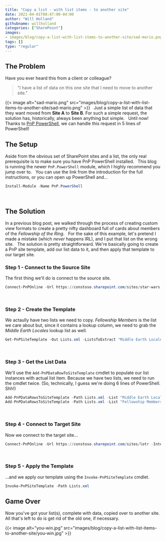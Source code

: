 ```yaml
---
title: "Copy a list - with list items - to another site"
date: 2021-04-01T08:47:00-04:00
author: "Will Holland"
githubname: willholland
categories: ["SharePoint"]
images:
- images/blog/copy-a-list-with-list-items-to-another-site/sad-mario.png
tags: []
type: "regular"
---
```


## The Problem 

Have you ever heard this from a client or colleague?
 
> "I have a list of data on this one site that I need to move to
> another site."
> 
{{< image alt="sad-mario.png" src="images/blog/copy-a-list-with-list-items-to-another-site/sad-mario.png" >}}
 
Just a simple list of data that they want moved from **Site A** to
**Site B**. For such a simple request, the solution has, historically,
always been anything but simple.
 
Until now! Thanks to [PnP
PowerShell](https://pnp.github.io/powershell/), we can handle this
request in 5 lines of PowerShell!
 
## The Setup 

Aside from the obvious set of SharePoint sites and a list, the only real
prerequisite is to make sure you have PnP PowerShell installed.
 
This blog is running the newer `PnP.PowerShell` module, which I highly
recommend you jump over to.
 
You can use the link from the introduction for the full instructions, or
you can open up PowerShell and\...
 
``` powershell
Install-Module -Name PnP.PowerShell
```
 
## The Solution 

In a previous blog post, we walked through the process of creating
custom view formats to create a pretty nifty dashboard full of cards
about members of the *Fellowship of the Ring*.
 
For the sake of this example, let's pretend I made a mistake (which
*never* happens IRL), and I put that list on the wrong site.
 
The solution is pretty straightforward. We're basically going to create
a PnP site template, add our list data to it, and then apply that
template to our target site.
 
### Step 1 - Connect to the Source Site 

The first thing we'll do is connect to the source site.
 
``` powershell
Connect-PnPOnline -Url https://constoso.sharepoint.com/sites/star-wars -Interactive
```
 
### Step 2 - Create the Template 

We actaully have two lists we need to copy. *Fellowship Members* is the
list we care about but, since it contains a lookup column, we need to
grab the *Middle Earth Locales* lookup list as well.
 
``` powershell
Get-PnPSiteTemplate -Out Lists.xml -ListsToExtract "Middle Earth Locales", "Fellowship Members" -Handlers Lists
```
 
### Step 3 - Get the List Data 

We'll use the `Add-PnPDataRowToSiteTemplate` cmdlet to populate our
list instances with actual list item. Because we have two lists, we need
to run the cmdlet twice. (So, technically, I guess we're doing 6 lines
of PowerShell. Shh!)
 
``` powershell
Add-PnPDataRowsToSiteTemplate -Path Lists.xml -List "Middle Earth Locales"
Add-PnPDataRowsToSiteTemplate -Path Lists.xml -List "Fellowship Members"
```
 
### Step 4 - Connect to Target Site 

Now we connect to the target site\...
 
``` powershell
Connect-PnPOnline -Url https://constoso.sharepoint.com/sites/lotr -Interactive
```
 
### Step 5 - Apply the Template 

\...and we apply our template using the `Invoke-PnPSiteTemplate` cmdlet.
 
``` powershell
Invoke-PnPSiteTemplate -Path Lists.xml
```

## Game Over 

Now you've got your list(s), complete with data, copied over to another
site. All that's left to do is get rid of the old one, if necessary.

{{< image alt="you-win.jpg" src="images/blog/copy-a-list-with-list-items-to-another-site/you-win.jpg" >}}
